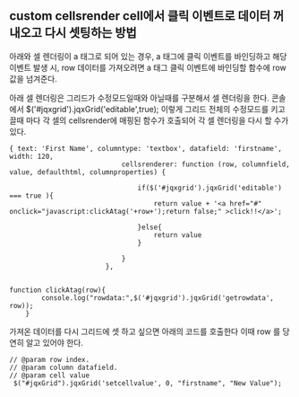 ## custom cellsrender cell에서 클릭 이벤트로 데이터 꺼내오고 다시 셋팅하는 방법

아래와 셀 렌더링이 a 태그로 되어 있는 경우,
a 태그에 클릭 이벤트를 바인딩하고 해당 이벤트 발생 시, 
row 데이터를 가져오려면 a 태그 클릭 이벤트에 바인딩할 함수에 row 값을 넘겨준다.

아래 셀 렌더링은 그리드가 수정모드일때와 아닐때를 구분해서 셀 렌더링을 한다.
콘솔에서 $('#jqxgrid').jqxGrid('editable',true); 이렇게 그리드 전체의 수정모드를 키고 끌때 마다
각 셀의 cellsrender에 매핑된 함수가 호출되어 각 셀 렌더링을 다시 할 수가 있다.

```
{ text: 'First Name', columntype: 'textbox', datafield: 'firstname', width: 120,
                            cellsrenderer: function (row, columnfield, value, defaulthtml, columnproperties) {

                                if($('#jqxgrid').jqxGrid('editable') === true ){
                                    return value + '<a href="#" onclick="javascript:clickAtag('+row+');return false;" >click!!</a>';

                                }else{
                                    return value
                                }

                            }
                        },
                        

function clickAtag(row){
        console.log("rowdata:",$('#jqxgrid').jqxGrid('getrowdata', row));
    }

```

가져온 데이터를 다시 그리드에 셋 하고 싶으면 아래의 코드를 호출한다 이때 row 를 당연히 알고 있어야 한다.
```
// @param row index.
// @param column datafield.
// @param cell value
 $("#jqxGrid").jqxGrid('setcellvalue', 0, "firstname", "New Value");
 ```
